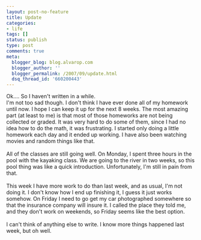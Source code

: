 ```yaml
---
layout: post-no-feature
title: Update
categories:
- life
tags: []
status: publish
type: post
comments: true
meta:
  blogger_blog: blog.alvarop.com
  blogger_author: ''
  blogger_permalink: /2007/09/update.html
  dsq_thread_id: '660200443'
---
```

Ok.... So I haven't written in a while.<br />I'm not too sad though. I don't think I have ever done all of my homework until now. I hope I can keep it up for the next 8 weeks. The most amazing part (at least to me) is that most of those homeworks are not being collected or graded. It was very hard to do some of them, since I had no idea how to do the math, it was frustrating. I started only doing a little homework each day and it ended up working. I have also been watching movies and random things like that.<br /><br />All of the classes are still going well. On Monday, I spent three hours in the pool with the kayaking class. We are going to the river in two weeks, so this pool thing was like a quick introduction. Unfortunately, I'm still in pain from that.<br /><br />This week I have more work to do than last week, and as usual, I'm not doing it. I don't know how I end up finishing it, I guess it just works somehow. On Friday I need to go get my  car photographed somewhere so that the insurance company will insure it. I called the place they told me, and they don't work on weekends, so Friday seems like the best option.<br /><br />I can't think of anything else to write. I know more things happened last week, but oh well.
